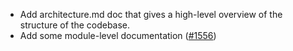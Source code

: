 *   Add architecture.md doc that gives a high-level overview of the structure of the codebase.
*   Add some module-level documentation
    ([#1556][1556])

[1556]: https://github.com/informalsystems/ibc-rs/pulls/1556
